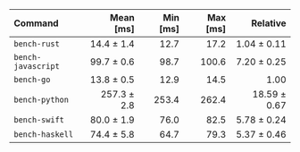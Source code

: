 | Command | Mean [ms] | Min [ms] | Max [ms] | Relative |
|:---|---:|---:|---:|---:|
| `bench-rust` | 14.4 ± 1.4 | 12.7 | 17.2 | 1.04 ± 0.11 |
| `bench-javascript` | 99.7 ± 0.6 | 98.7 | 100.6 | 7.20 ± 0.25 |
| `bench-go` | 13.8 ± 0.5 | 12.9 | 14.5 | 1.00 |
| `bench-python` | 257.3 ± 2.8 | 253.4 | 262.4 | 18.59 ± 0.67 |
| `bench-swift` | 80.0 ± 1.9 | 76.0 | 82.5 | 5.78 ± 0.24 |
| `bench-haskell` | 74.4 ± 5.8 | 64.7 | 79.3 | 5.37 ± 0.46 |
